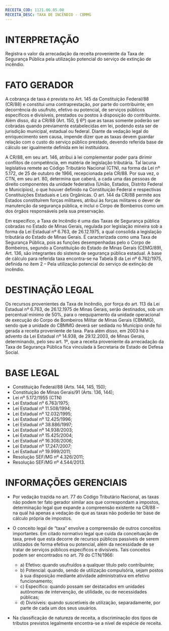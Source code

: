 ```yaml
---
RECEITA_COD: 1121.06.05.00
RECEITA_DESC: TAXA DE INCÊNDIO - CBMMG
---
```


# INTERPRETAÇÃO

Registra o valor da arrecadação da receita proveniente da Taxa de Segurança 
Pública pela utilização potencial do serviço de extinção de incêndio. 

# FATO GERADOR

A cobrança de taxa é prevista no Art. 145 da Constituição Federal/88 (CR/88) e constitui uma contraprestação, por parte do contribuinte, em decorrência do usufruto, efetivo ou potencial, de serviços públicos específicos e divisíveis, prestados ou postos à disposição do contribuinte. Além disso, diz a CR/88 (Art. 150, § 6º) que as taxas somente poderão ser cobradas quando previamente estabelecidas em lei, podendo esta ser de jurisdição municipal, estadual ou federal. Diante da vedação legal do enriquecimento sem causa, impende dizer que as taxas devem guardar relação com o custo do serviço público prestado, devendo referida base de cálculo ser igualmente definida em lei instituidora.

A CR/88, em seu art. 146, atribui à lei complementar poder para dirimir conflitos de competência, em matéria de legislação tributária. Tal lacuna legislativa remete ao Código Tributário Nacional (CTN), na forma da Lei nº 5.172, de 25 de outubro de 1966, recepcionada pela CR/88. Por sua vez, o CTN, em seu art. 80, determina que caberá, a cada uma das pessoas de direito componentes da unidade federativa (União, Estados, Distrito Federal e Municípios), o que houver definido na Constituição Federal e respectivas Constituições Estaduais e Leis Orgânicas. O art. 144 da CR/88 permite aos Estados constituírem forças militares, atribui às forças militares o dever de manutenção da segurança pública, e inclui o Corpo de Bombeiros como um dos órgãos responsáveis pela sua preservação.

Em específico, a Taxa de Incêndio é uma das Taxas de Segurança pública cobradas no Estado de Minas Gerais, regulada por legislação mineira sob a forma da Lei Estadual nº 6.763, de 26.12.1975, a qual consolida a legislação tributária do Estado de Minas Gerais. É caracterizada como uma Taxa de Segurança Pública, pois as funções desempenhadas pelo o Corpo de Bombeiros, segundo a Constituição do Estado de Minas Gerais (CEMG/89), Art. 136, são integrantes do sistema de segurança pública estadual. A base de cálculo para referida taxa encontra-se na Tabela B da Lei nº 6.762/1975, definida no ítem 2 – Pela utilização potencial do serviço de extinção de incêndio. 

# DESTINAÇÃO LEGAL

Os recursos provenientes da Taxa de Incêndio, por força do art. 113 da Lei Estadual nº 6.763, de 26.12.1975 de Minas Gerais, serão destinados, sob um percentual mínimo de 50%, para o reequipamento da unidade operacional de execução do Corpo de Bombeiros Militar de Minas Gerais (CBMMG), sendo que a unidade do CBMMG deverá ser sediada no Município onde foi gerada a receita proveniente de taxa. Para além disso, em 2003 há o advento da Lei Estadual nº 14.938, de 29.12.2003, de Minas Gerais, determinando, pelo seu art. 1º, que a receita proveniente da arrecadação da Taxa de Segurança Pública fica vinculada à Secretaria de Estado de Defesa Social.

# BASE LEGAL

- Constituição Federal/88 (Arts. 144, 145, 150);
- Constituição de Minas Gerais/91 (Arts. 136, 144);
- Lei nº 5.172/1955 (CTN)
- Lei Estadual nº 6.763/1975;
- Lei Estadual nº 11.508/1994;
- Lei Estadual nº 12.032/1995;
- Lei Estadual nº 12.425/1996;
- Lei Estadual nº 38.886/1997;
- Lei Estadual nº 14.938/2003;
- Lei Estadual nº 15.425/2004;
- Lei Estadual nº 16.308/2006;
- Lei Estadual nº 17.247/2007;
- Lei Estadual nº 19.999/2011;
- Resolução SEF/MG nº 4.326/2011;
- Resolução SEF/MG nº 4.544/2013.

# INFORMAÇÕES GERENCIAIS

- Por vedação trazida no art. 77 do Código Tributário Nacional, as taxas não podem ter fato gerador similar aos que correspondam a impostos, determinação legal que expande a compreensão existente na CR/88 – na qual há apenas a vedação de que as taxas não poderão ter base de cálculo própria de impostos.

- O conceito legal de “taxa” envolve a compreensão de outros conceitos importantes. Em citado normativo legal que cuida da conceituação de taxa, prevê que esta decorre de recursos públicos passíveis de serem utilizados de forma efetiva ou potencial, além da necessidade de se tratar de serviços públicos específicos e divisíveis. Tais conceitos podem ser encontrados no art. 79 do CTN/1966:

   - a) Efetivo: quando usufruídos a qualquer título pelo contribuinte;
   - b) Potencial: quando, sendo de utilização compulsória, sejam postos à sua disposição mediante atividade administrativa em efetivo funcionamento;
   - c) Específico: quando possam ser destacados em unidades autônomas de intervenção, de utilidade, ou de necessidades públicas;
   - d) Divisíveis: quando suscetíveis de utilização, separadamente, por parte de cada um dos seus usuários.

- Na classificação de natureza de receita, a discriminação dos tipos de tributos previstos legalmente encontra-se a nível de espécie de receita.



